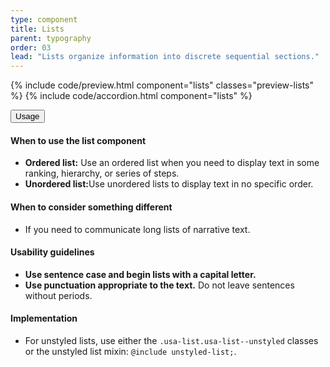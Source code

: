 ```yaml
---
type: component
title: Lists
parent: typography
order: 03
lead: "Lists organize information into discrete sequential sections."
---
```


<!-- Lists section begin -->

{% include code/preview.html component="lists" classes="preview-lists" %}
{% include code/accordion.html component="lists" %}
<div class="usa-accordion usa-accordion--bordered site-accordion-docs">
  <button class="usa-button-unstyled usa-accordion__button"
      aria-expanded="true" aria-controls="list-docs">
    Usage
  </button>
  <div id="list-docs" class="usa-accordion__content site-component-usage">
    <h4>When to use the list component</h4>
    <ul class="usa-content-list">
      <li><strong>Ordered list:</strong> Use an ordered list when you need to display text in some ranking, hierarchy, or series of steps.</li>
      <li><strong>Unordered list:</strong>Use unordered lists to display text in no specific order.</li>
    </ul>
    <h4>When to consider something different</h4>
    <ul class="usa-content-list">
      <li>If you need to communicate long lists of narrative text.</li>
    </ul>
    <h4>Usability guidelines</h4>
    <ul class="usa-content-list">
      <li><strong>Use sentence case and begin lists with a capital letter.</strong></li>
      <li><strong>Use punctuation appropriate to the text.</strong> Do not leave sentences without periods.</li>
    </ul>
    <h4>Implementation</h4>
    <ul class="usa-content-list">
      <li>For unstyled lists, use either the <code>.usa-list.usa-list--unstyled</code> classes or the unstyled list mixin: <code>@include unstyled-list;</code>.</li>
    </ul>
  </div>
</div>
